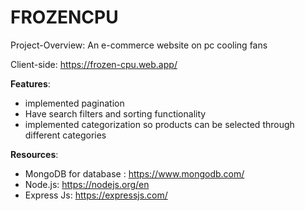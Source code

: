 # FROZENCPU
Project-Overview:  An e-commerce website on pc cooling fans 

Client-side: https://frozen-cpu.web.app/

 **Features**:
- implemented pagination
- Have search filters and sorting functionality
- implemented categorization so products can be selected through different categories

 **Resources**:
- MongoDB for database : https://www.mongodb.com/
- Node.js: https://nodejs.org/en
- Express Js: https://expressjs.com/
